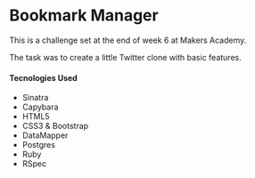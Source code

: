 Bookmark Manager
=================
This is a challenge set at the end of week 6 at Makers Academy.

The task was to create a little Twitter clone with basic features.

#### Tecnologies Used
+ Sinatra
+ Capybara
+ HTML5
+ CSS3 & Bootstrap
+ DataMapper
+ Postgres
+ Ruby
+ RSpec